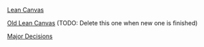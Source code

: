 [Lean Canvas](https://docs.google.com/presentation/d/1Y2XvBYyrMzQhiKuJqw-74XWIwz_-AoMwM1gPozJ-Sl0/edit?usp=sharing)

[Old Lean Canvas](https://docs.google.com/presentation/d/1sfkmzEA1rOhIXGa1Ho322H5R0itEc1jl7KmitfXzn7o/edit?usp=sharing) (TODO: Delete this one when new one is finished)

[Major Decisions](https://docs.google.com/document/d/1KNrRdJ-EKxzVqkqTytkTesZiAeH6ET2SFYa3l4pkCK0/edit?usp=sharing)
